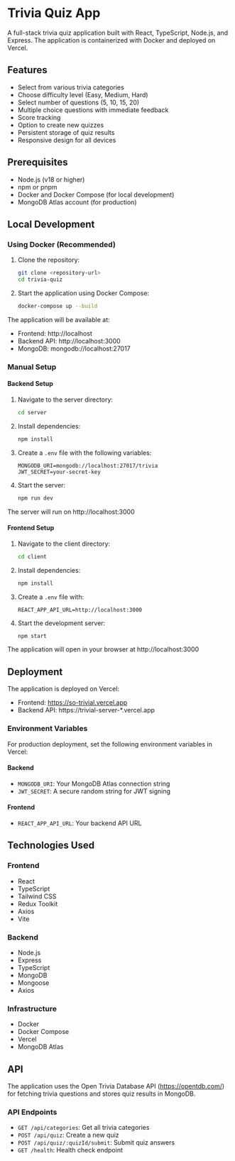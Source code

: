 # Trivia Quiz App

A full-stack trivia quiz application built with React, TypeScript, Node.js, and Express. The application is containerized with Docker and deployed on Vercel.

## Features

- Select from various trivia categories
- Choose difficulty level (Easy, Medium, Hard)
- Select number of questions (5, 10, 15, 20)
- Multiple choice questions with immediate feedback
- Score tracking
- Option to create new quizzes
- Persistent storage of quiz results
- Responsive design for all devices

## Prerequisites

- Node.js (v18 or higher)
- npm or pnpm
- Docker and Docker Compose (for local development)
- MongoDB Atlas account (for production)

## Local Development

### Using Docker (Recommended)

1. Clone the repository:

   ```bash
   git clone <repository-url>
   cd trivia-quiz
   ```

2. Start the application using Docker Compose:
   ```bash
   docker-compose up --build
   ```

The application will be available at:

- Frontend: http://localhost
- Backend API: http://localhost:3000
- MongoDB: mongodb://localhost:27017

### Manual Setup

#### Backend Setup

1. Navigate to the server directory:

   ```bash
   cd server
   ```

2. Install dependencies:

   ```bash
   npm install
   ```

3. Create a `.env` file with the following variables:

   ```
   MONGODB_URI=mongodb://localhost:27017/trivia
   JWT_SECRET=your-secret-key
   ```

4. Start the server:
   ```bash
   npm run dev
   ```

The server will run on http://localhost:3000

#### Frontend Setup

1. Navigate to the client directory:

   ```bash
   cd client
   ```

2. Install dependencies:

   ```bash
   npm install
   ```

3. Create a `.env` file with:

   ```
   REACT_APP_API_URL=http://localhost:3000
   ```

4. Start the development server:
   ```bash
   npm start
   ```

The application will open in your browser at http://localhost:3000

## Deployment

The application is deployed on Vercel:

- Frontend: https://so-trivial.vercel.app
- Backend API: https://trivial-server-\*.vercel.app

### Environment Variables

For production deployment, set the following environment variables in Vercel:

#### Backend

- `MONGODB_URI`: Your MongoDB Atlas connection string
- `JWT_SECRET`: A secure random string for JWT signing

#### Frontend

- `REACT_APP_API_URL`: Your backend API URL

## Technologies Used

### Frontend

- React
- TypeScript
- Tailwind CSS
- Redux Toolkit
- Axios
- Vite

### Backend

- Node.js
- Express
- TypeScript
- MongoDB
- Mongoose
- Axios

### Infrastructure

- Docker
- Docker Compose
- Vercel
- MongoDB Atlas

## API

The application uses the Open Trivia Database API (https://opentdb.com/) for fetching trivia questions and stores quiz results in MongoDB.

### API Endpoints

- `GET /api/categories`: Get all trivia categories
- `POST /api/quiz`: Create a new quiz
- `POST /api/quiz/:quizId/submit`: Submit quiz answers
- `GET /health`: Health check endpoint
